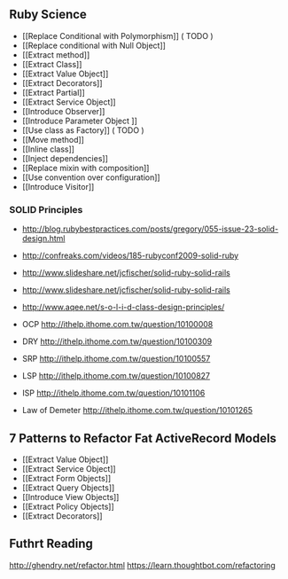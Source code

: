 
## Ruby Science

* [[Replace Conditional with Polymorphism]] \( TODO )
* [[Replace conditional with Null Object]]
* [[Extract method]]
* [[Extract Class]]
* [[Extract Value Object]]
* [[Extract Decorators]]
* [[Extract Partial]]
* [[Extract Service Object]]
* [[Introduce Observer]] 
* [[Introduce Parameter Object ]]
* [[Use class as Factory]] \( TODO )
* [[Move method]]
* [[Inline class]]
* [[Inject dependencies]]
* [[Replace mixin with composition]]
* [[Use convention over configuration]]
* [[Introduce Visitor]]

### SOLID Principles

* <http://blog.rubybestpractices.com/posts/gregory/055-issue-23-solid-design.html>
* <http://confreaks.com/videos/185-rubyconf2009-solid-ruby>
* <http://www.slideshare.net/jcfischer/solid-ruby-solid-rails>
* <http://www.slideshare.net/jcfischer/solid-ruby-solid-rails>
* <http://www.aqee.net/s-o-l-i-d-class-design-principles/>

* OCP  <http://ithelp.ithome.com.tw/question/10100008>
* DRY <http://ithelp.ithome.com.tw/question/10100309>
* SRP <http://ithelp.ithome.com.tw/question/10100557>
* LSP <http://ithelp.ithome.com.tw/question/10100827>
* ISP <http://ithelp.ithome.com.tw/question/10101106>
* Law of Demeter <http://ithelp.ithome.com.tw/question/10101265>

## 7 Patterns to Refactor Fat ActiveRecord Models

* [[Extract Value Object]]
* [[Extract Service Object]]
* [[Extract Form Objects]]
* [[Extract Query Objects]]
* [[Introduce View Objects]]
* [[Extract Policy Objects]]
* [[Extract Decorators]]

## Futhrt Reading

<http://ghendry.net/refactor.html>
<https://learn.thoughtbot.com/refactoring>

